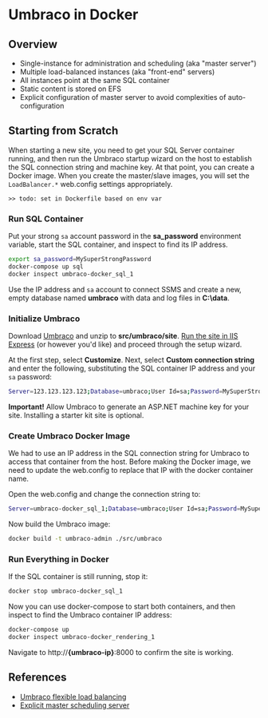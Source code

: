 # Umbraco in Docker

## Overview

* Single-instance for administration and scheduling (aka "master server")
* Multiple load-balanced instances (aka "front-end" servers)
* All instances point at the same SQL container
* Static content is stored on EFS
* Explicit configuration of master server to avoid complexities of auto-configuration

## Starting from Scratch

When starting a new site, you need to get your SQL Server container running, and then run the Umbraco startup wizard on the host to establish the SQL connection string and machine key.  At that point, you can create a Docker image.  When you create the master/slave images, you will set the `LoadBalancer.*` web.config settings appropriately.

`>> todo: set in Dockerfile based on env var`

### Run SQL Container

Put your strong `sa` account password in the **sa_password** environment variable, start the SQL container, and inspect to find its IP address.

```bash
export sa_password=MySuperStrongPassword
docker-compose up sql
docker inspect umbraco-docker_sql_1
```

Use the IP address and `sa` account to connect SSMS and create a new, empty database named **umbraco** with data and log files in **C:\data**.

### Initialize Umbraco

Download [Umbraco](https://umbraco.com/) and unzip to **src/umbraco/site**.  [Run the site in IIS Express](https://our.umbraco.org/documentation/Getting-Started/Setup/Install/install-umbraco-with-vs-code) (or however you'd like) and proceed through the setup wizard.

At the first step, select **Customize**.  Next, select **Custom connection string** and enter the following, substituting the SQL container IP address and your `sa` password:

```bash
Server=123.123.123.123;Database=umbraco;User Id=sa;Password=MySuperStrongPassword;MultipleActiveResultSets=True
```

**Important!** Allow Umbraco to generate an ASP.NET machine key for your site.  Installing a starter kit site is optional.

### Create Umbraco Docker Image

We had to use an IP address in the SQL connection string for Umbraco to access that container from the host.  Before making the Docker image, we need to update the web.config to replace that IP with the docker container name.

Open the web.config and change the connection string to:

```bash
Server=umbraco-docker_sql_1;Database=umbraco;User Id=sa;Password=MySuperStrongPassword;MultipleActiveResultSets=True
```

Now build the Umbraco image:

```bash
docker build -t umbraco-admin ./src/umbraco
```

### Run Everything in Docker

If the SQL container is still running, stop it:

```bash
docker stop umbraco-docker_sql_1
```

Now you can use docker-compose to start both containers, and then inspect to find the Umbraco container IP address:

```bash
docker-compose up
docker inspect umbraco-docker_rendering_1
```

Navigate to http://**{umbraco-ip}**:8000 to confirm the site is working.

## References

* [Umbraco flexible load balancing](https://our.umbraco.org/documentation/getting-started/setup/server-setup/load-balancing/flexible)
* [Explicit master scheduling server](https://our.umbraco.org/documentation/getting-started/setup/server-setup/load-balancing/flexible-advanced#explicit-master-scheduling-server)